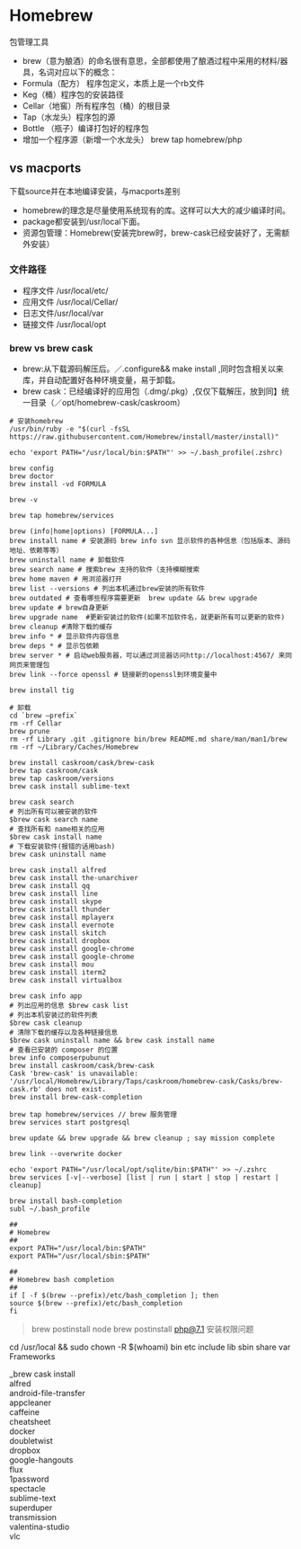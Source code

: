 # Homebrew

包管理工具

* brew（意为酿酒）的命名很有意思，全部都使用了酿酒过程中采用的材料/器具，名词对应以下的概念：
* Formula（配方） 程序包定义，本质上是一个rb文件
* Keg（桶）程序包的安装路径
* Cellar（地窖）所有程序包（桶）的根目录
* Tap（水龙头）程序包的源
* Bottle （瓶子）编译打包好的程序包
* 增加一个程序源（新增一个水龙头） brew tap homebrew/php

## vs macports

下载source并在本地编译安装，与macports差别

* homebrew的理念是尽量使用系统现有的库。这样可以大大的减少编译时间。
* package都安装到/usr/local下面。
* 资源包管理：Homebrew(安装完brew时，brew-cask已经安装好了，无需额外安装）

### 文件路径

* 程序文件 /usr/local/etc/
* 应用文件 /usr/local/Cellar/
* 日志文件/usr/local/var
* 链接文件 /usr/local/opt

### brew vs brew cask

* brew:从下载源码解压后。／.configure&& make install ,同时包含相关以来库，并自动配置好各种环境变量，易于卸载。
* brew cask：已经编译好的应用包（.dmg/.pkg）,仅仅下载解压，放到同】统一目录（／opt/homebrew-cask/caskroom）

```shell
# 安装homebrew
/usr/bin/ruby -e "$(curl -fsSL https://raw.githubusercontent.com/Homebrew/install/master/install)"

echo 'export PATH="/usr/local/bin:$PATH"' >> ~/.bash_profile(.zshrc)

brew config
brew doctor
brew install -vd FORMULA

brew -v 

brew tap homebrew/services

brew (info|home|options) [FORMULA...]
brew install name # 安装源码 brew info svn 显示软件的各种信息（包括版本、源码地址、依赖等等）
brew uninstall name # 卸载软件
brew search name # 搜索brew 支持的软件（支持模糊搜索
brew home maven # 用浏览器打开
brew list --versions # 列出本机通过brew安装的所有软件
brew outdated # 查看哪些程序需要更新  brew update && brew upgrade
brew update # brew自身更新 
brew upgrade name  #更新安装过的软件(如果不加软件名，就更新所有可以更新的软件)
brew cleanup #清除下载的缓存
brew info * # 显示软件内容信息
brew deps * # 显示包依赖
brew server * # 启动web服务器，可以通过浏览器访问http://localhost:4567/ 来同网页来管理包
brew link --force openssl # 链接新的openssl到环境变量中

brew install tig

# 卸载
cd `brew –prefix`
rm -rf Cellar
brew prune
rm -rf Library .git .gitignore bin/brew README.md share/man/man1/brew
rm -rf ~/Library/Caches/Homebrew

brew install caskroom/cask/brew-cask
brew tap caskroom/cask
brew tap caskroom/versions
brew cask install sublime-text

brew cask search
# 列出所有可以被安装的软件
$brew cask search name
# 查找所有和 name相关的应用
$brew cask install name
# 下载安装软件(报错的话用bash)
brew cask uninstall name

brew cask install alfred
brew cask install the-unarchiver
brew cask install qq
brew cask install line
brew cask install skype
brew cask install thunder
brew cask install mplayerx
brew cask install evernote
brew cask install skitch
brew cask install dropbox
brew cask install google-chrome
brew cask install google-chrome
brew cask install mou
brew cask install iterm2
brew cask install virtualbox

brew cask info app
# 列出应用的信息 $brew cask list
# 列出本机安装过的软件列表
$brew cask cleanup
# 清除下载的缓存以及各种链接信息
$brew cask uninstall name && brew cask install name
# 查看已安装的 composer 的位置
brew info composerpubunut
brew install caskroom/cask/brew-cask
Cask 'brew-cask' is unavailable: '/usr/local/Homebrew/Library/Taps/caskroom/homebrew-cask/Casks/brew-cask.rb' does not exist.
brew install brew-cask-completion

brew tap homebrew/services // brew 服务管理
brew services start postgresql

brew update && brew upgrade && brew cleanup ; say mission complete

brew link --overwrite docker

echo 'export PATH="/usr/local/opt/sqlite/bin:$PATH"' >> ~/.zshrc
brew services [-v|--verbose] [list | run | start | stop | restart | cleanup]

brew install bash-completion
subl ~/.bash_profile

##
# Homebrew
##
export PATH="/usr/local/bin:$PATH"
export PATH="/usr/local/sbin:$PATH"

##
# Homebrew bash completion
##
if [ -f $(brew --prefix)/etc/bash_completion ]; then
source $(brew --prefix)/etc/bash_completion
fi
```

> brew postinstall node  brew postinstall php@7.1 安装权限问题

cd /usr/local && sudo chown -R $(whoami) bin etc include lib sbin share var Frameworks



_brew cask install \
    alfred \
    android-file-transfer \
    appcleaner \
    caffeine \
    cheatsheet \
    docker \
    doubletwist \
    dropbox \
    google-hangouts \
    flux \
    1password \
    spectacle \
    sublime-text \
    superduper \
    transmission \
    valentina-studio \
    vlc
